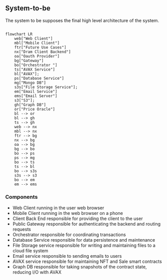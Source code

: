 ## System-to-be

The system to be supposes the final high level architecture of the system.

```mermaid

flowchart LR
    web["Web Client"]
    mbl["Mobile Client"]
    ftr["Future Use Cases"]
    nx["Dram Client Backend"]
    oa["Oauth Provider"]
    bg["Gateway"]
    bo["Orchestrator "]
    ts["AVAX Service"]
    bl["AVAX"];
    ps["Database Service"]
    mg["Mongo DB"]
    s3s["File Storage Service"];
    em["Email Service"]
    ems["Email Server"]
    s3["S3"];
    gh["Graph DB"]
    or["Price Oracle"]
    bl --> or
    bl --> gh
    ts --> gh
    web --> nx
    mbl --> nx
    ftr --> bg
    nx --> bg
    oa --> bg
    bg --> bo
    bo --> ps
    ps --> mg
    bo --> ts
    ts --> bl
    bo --> s3s
    s3s --> s3
    bo --> em
    em --> ems
```

### Components

- Web Client running in the user web browser
- Mobile Client running in the web browser on a phone
- Client Back End responsible for providing the client to the user
- Public Gateway responsible for authenticating the backend and routing requests
- Orchestrator responsible for coordinating transactions
- Database Service responsible for data persistence and maintenance
- File Storage service responsible for writing and maintaining files to a cloud file system
- Email service responsible to sending emails to users
- AVAX service responsible for maintaining NFT and Sale smart contracts
- Graph DB responsible for taking snapshots of the contract state, reducing I/O with AVAX